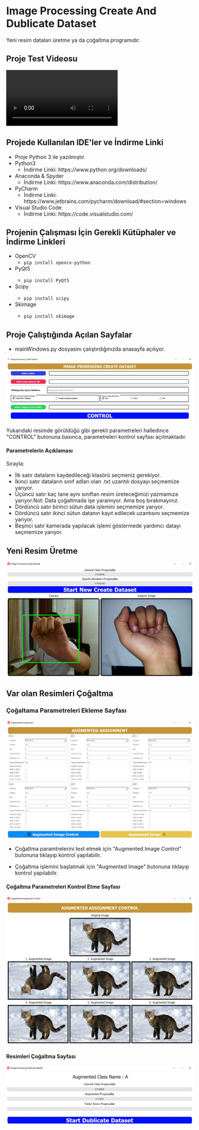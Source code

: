 # Image Processing Create And Dublicate Dataset
Yeni resim dataları üretme ya da çoğaltma programıdır.

## Proje Test Videosu
<video id="player">
  <source src="info_video.mp4" type="video/mp4" />
  <!-- Captions are optional -->
</video>

## Projede Kullanılan IDE'ler ve İndirme Linki

<ul>
  <li>Proje Python 3 ile yazılmıştır.</li>
  <li>Python3 
   <ul>
    <li> İndirme Linki: https://www.python.org/downloads/ </li>
   </ul>
  </li>
  <li>Anaconda & Spyder
    <ul>
      <li>İndirme Linki: https://www.anaconda.com/distribution/ </li>
    </ul>  
  </li>
  <li>PyCharm
   <ul>
    <li>İndirme Linki: https://www.jetbrains.com/pycharm/download/#section=windows </li>
   </ul>  
  </li>
 <li>Visual Studio Code
  <ul> 
    <li> İndirme Linki: https://code.visualstudio.com/ </li>
  </ul>
 </li>
</ul>
 
## Projenin Çalışması İçin Gerekli Kütüphaler ve İndirme Linkleri
<ul>
  <li>OpenCV
    <ul>
          <li><code>pip install opencv-python</code></li>
        </ul>  
  </li>
  <li>PyQt5</li>
    <ul>
          <li><code>pip install PyQt5</code></li>
   </ul>  
  </li>
  </li>
  <li>Scipy</li>
    <ul>
          <li><code>pip install scipy</code></li>
   </ul>  
  </li>
  <li>Skimage</li>
    <ul>
          <li><code>pip install skimage</code></li>
   </ul>  
  </li>
</ul>

## Proje Çalıştığında Açılan Sayfalar
<ul>
  <li>mainWindows.py dosyasını çalıştırdığınızda anasayfa açılıyor.</li>
</ul>
<img src= "https://github.com/celalakcelikk/Image_processing_create_and_dublicate_dataset/blob/master/images/mainwindows.PNG">
<p> Yukarıdaki resimde görüldüğü gibi gerekli parametreleri halledince "CONTROL" butonuna basınca, parametreleri kontrol sayfası açılmaktadır.

#### Parametrelerin Açıklaması
<p>Sırayla:</p>
<ul>
  <li>İlk satır dataların kaydedileceği klasörü seçmeniz gerekiyor.</li>
  <li>İkinci satır dataların sınıf adları olan .txt uzantılı dosyayı seçmemize yarıyor.</li>
  <li>Üçüncü satır kaç tane aynı sınıftan resim üreteceğimizi yazmamıza yarıyor.Not: Data çoğaltmada işe yaramıyor. Ama boş bırakmayınız.</li>
  <li>Dördüncü satır birinci sütun data işlemini seçmemize yarıyor.</li>
  <li>Dördüncü satır ikinci sütun datanın kayıt edilecek uzantısını seçmemize yarıyor.</li>
  <li>Beşinci satır kamerada yapılacak işlemi göstermede yardımcı datayı seçmemize yarıyor.</li>
</ul>
  
## Yeni Resim Üretme

<img src="https://github.com/celalakcelikk/Image_processing_create_and_dublicate_dataset/blob/master/images/createimagewindows.png" >

## Var olan Resimleri Çoğaltma
### Çoğaltama Parametreleri Ekleme Sayfası
<img src="https://github.com/celalakcelikk/Image_processing_create_and_dublicate_dataset/blob/master/images/augmentedwindows.png" >
<ul><li>Çoğaltma paramtrelerini test etmek için "Augmented Image Control" butonuna tıklayıp kontrol yapılabilir.</li></ul>
<ul><li>Çoğaltma işlemini başlatmak için "Augmented Image" butonuna tıklayıp kontrol yapılabilir.</li></ul>

#### Çoğaltma Parametreleri Kontrol Etme Sayfası
<img src="https://github.com/celalakcelikk/Image_processing_create_and_dublicate_dataset/blob/master/images/augmentedTestWindows.png" >

#### Resimleri Çoğaltma Sayfası
<img src="https://github.com/celalakcelikk/Image_processing_create_and_dublicate_dataset/blob/master/images/createaugmentedwindows.png" >
